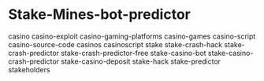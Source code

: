 # Stake-Mines-bot-predictor
casino casino-exploit casino-gaming-platforms casino-games casino-script casino-source-code casinos casinoscript stake stake-crash-hack stake-crash-predictor stake-crash-predictor-free stake-casino-bot stake-casino-crash-predictor stake-casino-deposit stake-hack stake-predictor stakeholders
